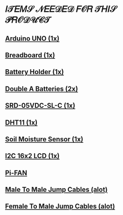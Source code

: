# 𝐼𝒯𝐸𝑀𝒮 𝒩𝐸𝐸𝒟𝐸𝒟 𝐹𝒪𝑅 𝒯𝐻𝐼𝒮 𝒫𝑅𝒪𝒟𝒰𝒞𝒯

## [Arduino UNO (1x)](https://shopee.com.my/UNO-R3-Board-ATmega328P-with-USB-Cable-for-Arduino-i.9026134.1852416173?gclid=Cj0KCQjwnvOaBhDTARIsAJ)
## [Breadboard (1x)](https://shopee.com.my/MB102-Solderless-Mini-Medium-Large-Breadboard-170-400-830-Holes-Dupont-Jumper-Wire-EE-Components-Experiment-Donut-Board-i.33091591.547814043?sp_atk=1)
## [Battery Holder (1x)](https://shopee.com.my/2-Cell-Battery-Holder-AA-With-Wires-i.66871038.2164606220?sp_atk=127244de-f8da-40c0-beb0-7175ef963d64&xptdk=127244de-f8da-40c0-beb0-7175ef963d64)
## [Double A Batteries (2x)](https://shopee.com.my/EVEREADY-Super-Heavy-Duty-Battery-AA-AAA-Battery-1.5V-Alkaline-Battery-Bateri-AA-AAA-2a-Battery-3a-Battery-i.332516012.7066500221?sp_atk=)
## [SRD-05VDC-SL-C (1x)](https://shopee.com.my/Arduino-5V-DC-10A-250VAC-30VDC-Single-Channel-1-Way-Relay-Module-i.72422724.2122469267?gclid=Cj0KCQjwnvOaBhDTAR)
## [DHT11 (1x)](https://shopee.com.my/DHT11-DHT-11-High-Accuracy-Temperature-and-Humidity-Moisture-Sensor-Detect-3.3V-5V-Module-**FREE-CABLE-TechMakers-i.55645224.1843949397?sp)
## [Soil Moisture Sensor (1x)](https://shopee.com.my/Adjustable-Soil-Moisture-Sensor-Soil-Hygrometer-Sensor-for-Arduino-i.33287405.808599522?sp_atk=c20fbbc8-1d28-4099-9cfd-cd87232a0214&xptdk=)
## [I2C 16x2 LCD (1x)](https://shopee.com.my/Arduino-Serial-IIC-I2C-LCD-1602-(16x2)-Yellow-Liquid-Crystal-Display-Module-i.55645224.11716371254?sp_atk=57a69cb0-eb66-46d5-a3b4-19291907)
## [Pi-FAN](https://shopee.com.my/DC-5V-0.20A-Cooling-Fan-For-Raspberry-Pi-3-4-Model-3B-3B-4B-i.33287405.2840367600?sp_atk=5b51b6b0-3268-4a6f-8d12-d80987c84c95&xptdk=5b51)
## [Male To Male Jump Cables (alot)](https://shopee.com.my/Male-to-Male-(MM)-40pcs-Dupont-Jumper-Wire-DIY-Experiment-Breadboard-Rainbow-40p-Wires-Cable-10cm-20cm-30cm-for-Arduino-i.33091591.524229147?sp_at)
## [Female To Male Jump Cables (alot)](https://shopee.com.my/Female-to-Male-(FM)-40pcs-Dupont-Jumper-Wire-DIY-Experiment-Breadboard-Rainbow-Cable-40p-10cm-20cm-30cm-for-Arduino-i.33091591.460621073)
